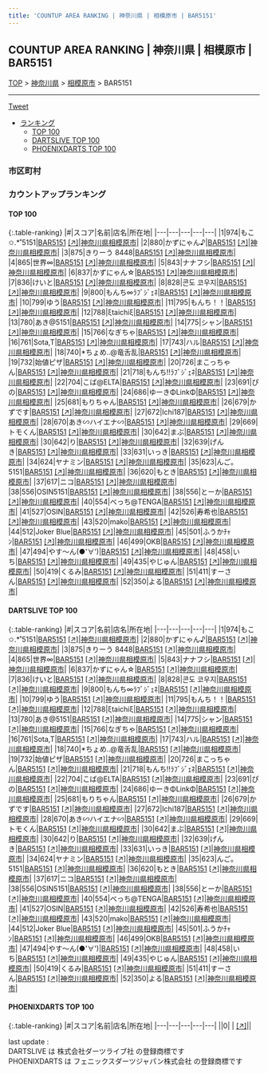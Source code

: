 ```yaml
---
title: 'COUNTUP AREA RANKING | 神奈川県 | 相模原市 | BAR5151'
---
```

## COUNTUP AREA RANKING | 神奈川県 | 相模原市 | BAR5151

[TOP](/darts/rank/) > [神奈川県](/darts/rank/神奈川県/) > [相模原市](/darts/rank/神奈川県/相模原市/) > BAR5151

___

<a href="https://twitter.com/share?ref_src=twsrc%5Etfw" data-text="COUNTUP AREA RANKING | 神奈川県相模原市BAR5151" class="twitter-share-button" data-hashtags="DARTSLIVE,PHOENIXDARTS,darts,ダーツ" data-show-count="false">Tweet</a>

* [ランキング](#カウントアップランキング)
    * [TOP 100](#top-100)
    * [DARTSLIVE TOP 100](#dartslive-top-100)
    * [PHOENIXDARTS TOP 100](#phoenixdarts-top-100)

### 市区町村

<ul>

</ul>

### カウントアップランキング

#### TOP 100



{:.table-ranking}
|#|スコア|名前|店名|所在地|
|---|---|---|---|---|
|1|974|<span class="rank-name-dl">もこ✩.*˚5151</span>|<a href="/darts/rank/shops/93f659f763190aa80d9b047a20a7ba1e.html">BAR5151</a> <a href="https://search.dartslive.com/jp/shop/93f659f763190aa80d9b047a20a7ba1e">[↗]</a>|<a href="/darts/rank/神奈川県/相模原市">神奈川県相模原市</a>|
|2|880|<span class="rank-name-dl">かずにゃん♪</span>|<a href="/darts/rank/shops/93f659f763190aa80d9b047a20a7ba1e.html">BAR5151</a> <a href="https://search.dartslive.com/jp/shop/93f659f763190aa80d9b047a20a7ba1e">[↗]</a>|<a href="/darts/rank/神奈川県/相模原市">神奈川県相模原市</a>|
|3|875|<span class="rank-name-dl">きりーう 8448</span>|<a href="/darts/rank/shops/93f659f763190aa80d9b047a20a7ba1e.html">BAR5151</a> <a href="https://search.dartslive.com/jp/shop/93f659f763190aa80d9b047a20a7ba1e">[↗]</a>|<a href="/darts/rank/神奈川県/相模原市">神奈川県相模原市</a>|
|4|865|<span class="rank-name-dl">世界∞</span>|<a href="/darts/rank/shops/93f659f763190aa80d9b047a20a7ba1e.html">BAR5151</a> <a href="https://search.dartslive.com/jp/shop/93f659f763190aa80d9b047a20a7ba1e">[↗]</a>|<a href="/darts/rank/神奈川県/相模原市">神奈川県相模原市</a>|
|5|843|<span class="rank-name-dl">ナナフシ</span>|<a href="/darts/rank/shops/93f659f763190aa80d9b047a20a7ba1e.html">BAR5151</a> <a href="https://search.dartslive.com/jp/shop/93f659f763190aa80d9b047a20a7ba1e">[↗]</a>|<a href="/darts/rank/神奈川県/相模原市">神奈川県相模原市</a>|
|6|837|<span class="rank-name-dl">かずにゃん☆</span>|<a href="/darts/rank/shops/93f659f763190aa80d9b047a20a7ba1e.html">BAR5151</a> <a href="https://search.dartslive.com/jp/shop/93f659f763190aa80d9b047a20a7ba1e">[↗]</a>|<a href="/darts/rank/神奈川県/相模原市">神奈川県相模原市</a>|
|7|836|<span class="rank-name-dl">けいと</span>|<a href="/darts/rank/shops/93f659f763190aa80d9b047a20a7ba1e.html">BAR5151</a> <a href="https://search.dartslive.com/jp/shop/93f659f763190aa80d9b047a20a7ba1e">[↗]</a>|<a href="/darts/rank/神奈川県/相模原市">神奈川県相模原市</a>|
|8|828|<span class="rank-name-dl">콘도 코우지</span>|<a href="/darts/rank/shops/93f659f763190aa80d9b047a20a7ba1e.html">BAR5151</a> <a href="https://search.dartslive.com/jp/shop/93f659f763190aa80d9b047a20a7ba1e">[↗]</a>|<a href="/darts/rank/神奈川県/相模原市">神奈川県相模原市</a>|
|9|800|<span class="rank-name-dl">もんち∞ﾗﾌﾞｼﾞｪﾈ</span>|<a href="/darts/rank/shops/93f659f763190aa80d9b047a20a7ba1e.html">BAR5151</a> <a href="https://search.dartslive.com/jp/shop/93f659f763190aa80d9b047a20a7ba1e">[↗]</a>|<a href="/darts/rank/神奈川県/相模原市">神奈川県相模原市</a>|
|10|799|<span class="rank-name-dl">ゆう</span>|<a href="/darts/rank/shops/93f659f763190aa80d9b047a20a7ba1e.html">BAR5151</a> <a href="https://search.dartslive.com/jp/shop/93f659f763190aa80d9b047a20a7ba1e">[↗]</a>|<a href="/darts/rank/神奈川県/相模原市">神奈川県相模原市</a>|
|11|795|<span class="rank-name-dl">もんち！！</span>|<a href="/darts/rank/shops/93f659f763190aa80d9b047a20a7ba1e.html">BAR5151</a> <a href="https://search.dartslive.com/jp/shop/93f659f763190aa80d9b047a20a7ba1e">[↗]</a>|<a href="/darts/rank/神奈川県/相模原市">神奈川県相模原市</a>|
|12|788|<span class="rank-name-dl">ξtaichiξ</span>|<a href="/darts/rank/shops/93f659f763190aa80d9b047a20a7ba1e.html">BAR5151</a> <a href="https://search.dartslive.com/jp/shop/93f659f763190aa80d9b047a20a7ba1e">[↗]</a>|<a href="/darts/rank/神奈川県/相模原市">神奈川県相模原市</a>|
|13|780|<span class="rank-name-dl">あき@5151</span>|<a href="/darts/rank/shops/93f659f763190aa80d9b047a20a7ba1e.html">BAR5151</a> <a href="https://search.dartslive.com/jp/shop/93f659f763190aa80d9b047a20a7ba1e">[↗]</a>|<a href="/darts/rank/神奈川県/相模原市">神奈川県相模原市</a>|
|14|775|<span class="rank-name-dl">シャン</span>|<a href="/darts/rank/shops/93f659f763190aa80d9b047a20a7ba1e.html">BAR5151</a> <a href="https://search.dartslive.com/jp/shop/93f659f763190aa80d9b047a20a7ba1e">[↗]</a>|<a href="/darts/rank/神奈川県/相模原市">神奈川県相模原市</a>|
|15|766|<span class="rank-name-dl">なぎちゃ</span>|<a href="/darts/rank/shops/93f659f763190aa80d9b047a20a7ba1e.html">BAR5151</a> <a href="https://search.dartslive.com/jp/shop/93f659f763190aa80d9b047a20a7ba1e">[↗]</a>|<a href="/darts/rank/神奈川県/相模原市">神奈川県相模原市</a>|
|16|761|<span class="rank-name-dl">Sota,T</span>|<a href="/darts/rank/shops/93f659f763190aa80d9b047a20a7ba1e.html">BAR5151</a> <a href="https://search.dartslive.com/jp/shop/93f659f763190aa80d9b047a20a7ba1e">[↗]</a>|<a href="/darts/rank/神奈川県/相模原市">神奈川県相模原市</a>|
|17|743|<span class="rank-name-dl">ハル</span>|<a href="/darts/rank/shops/93f659f763190aa80d9b047a20a7ba1e.html">BAR5151</a> <a href="https://search.dartslive.com/jp/shop/93f659f763190aa80d9b047a20a7ba1e">[↗]</a>|<a href="/darts/rank/神奈川県/相模原市">神奈川県相模原市</a>|
|18|740|<span class="rank-name-dl">*ちょめ..@竜舌乱</span>|<a href="/darts/rank/shops/93f659f763190aa80d9b047a20a7ba1e.html">BAR5151</a> <a href="https://search.dartslive.com/jp/shop/93f659f763190aa80d9b047a20a7ba1e">[↗]</a>|<a href="/darts/rank/神奈川県/相模原市">神奈川県相模原市</a>|
|19|732|<span class="rank-name-dl">始値ピザ</span>|<a href="/darts/rank/shops/93f659f763190aa80d9b047a20a7ba1e.html">BAR5151</a> <a href="https://search.dartslive.com/jp/shop/93f659f763190aa80d9b047a20a7ba1e">[↗]</a>|<a href="/darts/rank/神奈川県/相模原市">神奈川県相模原市</a>|
|20|726|<span class="rank-name-dl">まこっちゃん</span>|<a href="/darts/rank/shops/93f659f763190aa80d9b047a20a7ba1e.html">BAR5151</a> <a href="https://search.dartslive.com/jp/shop/93f659f763190aa80d9b047a20a7ba1e">[↗]</a>|<a href="/darts/rank/神奈川県/相模原市">神奈川県相模原市</a>|
|21|718|<span class="rank-name-dl">もんち!!ﾗﾌﾞｼﾞｪﾈ</span>|<a href="/darts/rank/shops/93f659f763190aa80d9b047a20a7ba1e.html">BAR5151</a> <a href="https://search.dartslive.com/jp/shop/93f659f763190aa80d9b047a20a7ba1e">[↗]</a>|<a href="/darts/rank/神奈川県/相模原市">神奈川県相模原市</a>|
|22|704|<span class="rank-name-dl">こば@ELTA</span>|<a href="/darts/rank/shops/93f659f763190aa80d9b047a20a7ba1e.html">BAR5151</a> <a href="https://search.dartslive.com/jp/shop/93f659f763190aa80d9b047a20a7ba1e">[↗]</a>|<a href="/darts/rank/神奈川県/相模原市">神奈川県相模原市</a>|
|23|691|<span class="rank-name-dl">ぴの</span>|<a href="/darts/rank/shops/93f659f763190aa80d9b047a20a7ba1e.html">BAR5151</a> <a href="https://search.dartslive.com/jp/shop/93f659f763190aa80d9b047a20a7ba1e">[↗]</a>|<a href="/darts/rank/神奈川県/相模原市">神奈川県相模原市</a>|
|24|686|<span class="rank-name-dl">ゆーきΦLinkΦ</span>|<a href="/darts/rank/shops/93f659f763190aa80d9b047a20a7ba1e.html">BAR5151</a> <a href="https://search.dartslive.com/jp/shop/93f659f763190aa80d9b047a20a7ba1e">[↗]</a>|<a href="/darts/rank/神奈川県/相模原市">神奈川県相模原市</a>|
|25|681|<span class="rank-name-dl">もりちゃん</span>|<a href="/darts/rank/shops/93f659f763190aa80d9b047a20a7ba1e.html">BAR5151</a> <a href="https://search.dartslive.com/jp/shop/93f659f763190aa80d9b047a20a7ba1e">[↗]</a>|<a href="/darts/rank/神奈川県/相模原市">神奈川県相模原市</a>|
|26|679|<span class="rank-name-dl">かずです</span>|<a href="/darts/rank/shops/93f659f763190aa80d9b047a20a7ba1e.html">BAR5151</a> <a href="https://search.dartslive.com/jp/shop/93f659f763190aa80d9b047a20a7ba1e">[↗]</a>|<a href="/darts/rank/神奈川県/相模原市">神奈川県相模原市</a>|
|27|672|<span class="rank-name-dl">Ichi187</span>|<a href="/darts/rank/shops/93f659f763190aa80d9b047a20a7ba1e.html">BAR5151</a> <a href="https://search.dartslive.com/jp/shop/93f659f763190aa80d9b047a20a7ba1e">[↗]</a>|<a href="/darts/rank/神奈川県/相模原市">神奈川県相模原市</a>|
|28|670|<span class="rank-name-dl">あき∽ハイエナ∽</span>|<a href="/darts/rank/shops/93f659f763190aa80d9b047a20a7ba1e.html">BAR5151</a> <a href="https://search.dartslive.com/jp/shop/93f659f763190aa80d9b047a20a7ba1e">[↗]</a>|<a href="/darts/rank/神奈川県/相模原市">神奈川県相模原市</a>|
|29|669|<span class="rank-name-dl">トモくん</span>|<a href="/darts/rank/shops/93f659f763190aa80d9b047a20a7ba1e.html">BAR5151</a> <a href="https://search.dartslive.com/jp/shop/93f659f763190aa80d9b047a20a7ba1e">[↗]</a>|<a href="/darts/rank/神奈川県/相模原市">神奈川県相模原市</a>|
|30|642|<span class="rank-name-dl">まぶ</span>|<a href="/darts/rank/shops/93f659f763190aa80d9b047a20a7ba1e.html">BAR5151</a> <a href="https://search.dartslive.com/jp/shop/93f659f763190aa80d9b047a20a7ba1e">[↗]</a>|<a href="/darts/rank/神奈川県/相模原市">神奈川県相模原市</a>|
|30|642|<span class="rank-name-dl">り</span>|<a href="/darts/rank/shops/93f659f763190aa80d9b047a20a7ba1e.html">BAR5151</a> <a href="https://search.dartslive.com/jp/shop/93f659f763190aa80d9b047a20a7ba1e">[↗]</a>|<a href="/darts/rank/神奈川県/相模原市">神奈川県相模原市</a>|
|32|639|<span class="rank-name-dl">げんき</span>|<a href="/darts/rank/shops/93f659f763190aa80d9b047a20a7ba1e.html">BAR5151</a> <a href="https://search.dartslive.com/jp/shop/93f659f763190aa80d9b047a20a7ba1e">[↗]</a>|<a href="/darts/rank/神奈川県/相模原市">神奈川県相模原市</a>|
|33|631|<span class="rank-name-dl">いっき</span>|<a href="/darts/rank/shops/93f659f763190aa80d9b047a20a7ba1e.html">BAR5151</a> <a href="https://search.dartslive.com/jp/shop/93f659f763190aa80d9b047a20a7ba1e">[↗]</a>|<a href="/darts/rank/神奈川県/相模原市">神奈川県相模原市</a>|
|34|624|<span class="rank-name-dl">ヤナミン</span>|<a href="/darts/rank/shops/93f659f763190aa80d9b047a20a7ba1e.html">BAR5151</a> <a href="https://search.dartslive.com/jp/shop/93f659f763190aa80d9b047a20a7ba1e">[↗]</a>|<a href="/darts/rank/神奈川県/相模原市">神奈川県相模原市</a>|
|35|623|<span class="rank-name-dl">んご。5151</span>|<a href="/darts/rank/shops/93f659f763190aa80d9b047a20a7ba1e.html">BAR5151</a> <a href="https://search.dartslive.com/jp/shop/93f659f763190aa80d9b047a20a7ba1e">[↗]</a>|<a href="/darts/rank/神奈川県/相模原市">神奈川県相模原市</a>|
|36|620|<span class="rank-name-dl">もとき</span>|<a href="/darts/rank/shops/93f659f763190aa80d9b047a20a7ba1e.html">BAR5151</a> <a href="https://search.dartslive.com/jp/shop/93f659f763190aa80d9b047a20a7ba1e">[↗]</a>|<a href="/darts/rank/神奈川県/相模原市">神奈川県相模原市</a>|
|37|617|<span class="rank-name-dl">ニコ</span>|<a href="/darts/rank/shops/93f659f763190aa80d9b047a20a7ba1e.html">BAR5151</a> <a href="https://search.dartslive.com/jp/shop/93f659f763190aa80d9b047a20a7ba1e">[↗]</a>|<a href="/darts/rank/神奈川県/相模原市">神奈川県相模原市</a>|
|38|556|<span class="rank-name-dl">OSIN5151</span>|<a href="/darts/rank/shops/93f659f763190aa80d9b047a20a7ba1e.html">BAR5151</a> <a href="https://search.dartslive.com/jp/shop/93f659f763190aa80d9b047a20a7ba1e">[↗]</a>|<a href="/darts/rank/神奈川県/相模原市">神奈川県相模原市</a>|
|38|556|<span class="rank-name-dl">とーか</span>|<a href="/darts/rank/shops/93f659f763190aa80d9b047a20a7ba1e.html">BAR5151</a> <a href="https://search.dartslive.com/jp/shop/93f659f763190aa80d9b047a20a7ba1e">[↗]</a>|<a href="/darts/rank/神奈川県/相模原市">神奈川県相模原市</a>|
|40|554|<span class="rank-name-dl">べっち@TENGA</span>|<a href="/darts/rank/shops/93f659f763190aa80d9b047a20a7ba1e.html">BAR5151</a> <a href="https://search.dartslive.com/jp/shop/93f659f763190aa80d9b047a20a7ba1e">[↗]</a>|<a href="/darts/rank/神奈川県/相模原市">神奈川県相模原市</a>|
|41|527|<span class="rank-name-dl">OSIN</span>|<a href="/darts/rank/shops/93f659f763190aa80d9b047a20a7ba1e.html">BAR5151</a> <a href="https://search.dartslive.com/jp/shop/93f659f763190aa80d9b047a20a7ba1e">[↗]</a>|<a href="/darts/rank/神奈川県/相模原市">神奈川県相模原市</a>|
|42|526|<span class="rank-name-dl">寿希也</span>|<a href="/darts/rank/shops/93f659f763190aa80d9b047a20a7ba1e.html">BAR5151</a> <a href="https://search.dartslive.com/jp/shop/93f659f763190aa80d9b047a20a7ba1e">[↗]</a>|<a href="/darts/rank/神奈川県/相模原市">神奈川県相模原市</a>|
|43|520|<span class="rank-name-dl">mako</span>|<a href="/darts/rank/shops/93f659f763190aa80d9b047a20a7ba1e.html">BAR5151</a> <a href="https://search.dartslive.com/jp/shop/93f659f763190aa80d9b047a20a7ba1e">[↗]</a>|<a href="/darts/rank/神奈川県/相模原市">神奈川県相模原市</a>|
|44|512|<span class="rank-name-dl">Joker Blue</span>|<a href="/darts/rank/shops/93f659f763190aa80d9b047a20a7ba1e.html">BAR5151</a> <a href="https://search.dartslive.com/jp/shop/93f659f763190aa80d9b047a20a7ba1e">[↗]</a>|<a href="/darts/rank/神奈川県/相模原市">神奈川県相模原市</a>|
|45|501|<span class="rank-name-dl">ふうかﾁｬﾝ</span>|<a href="/darts/rank/shops/93f659f763190aa80d9b047a20a7ba1e.html">BAR5151</a> <a href="https://search.dartslive.com/jp/shop/93f659f763190aa80d9b047a20a7ba1e">[↗]</a>|<a href="/darts/rank/神奈川県/相模原市">神奈川県相模原市</a>|
|46|499|<span class="rank-name-dl">OKB</span>|<a href="/darts/rank/shops/93f659f763190aa80d9b047a20a7ba1e.html">BAR5151</a> <a href="https://search.dartslive.com/jp/shop/93f659f763190aa80d9b047a20a7ba1e">[↗]</a>|<a href="/darts/rank/神奈川県/相模原市">神奈川県相模原市</a>|
|47|494|<span class="rank-name-dl">やす〜ん(●&#x27;∀&#x27;)</span>|<a href="/darts/rank/shops/93f659f763190aa80d9b047a20a7ba1e.html">BAR5151</a> <a href="https://search.dartslive.com/jp/shop/93f659f763190aa80d9b047a20a7ba1e">[↗]</a>|<a href="/darts/rank/神奈川県/相模原市">神奈川県相模原市</a>|
|48|458|<span class="rank-name-dl">いち</span>|<a href="/darts/rank/shops/93f659f763190aa80d9b047a20a7ba1e.html">BAR5151</a> <a href="https://search.dartslive.com/jp/shop/93f659f763190aa80d9b047a20a7ba1e">[↗]</a>|<a href="/darts/rank/神奈川県/相模原市">神奈川県相模原市</a>|
|49|435|<span class="rank-name-dl">やじゅん</span>|<a href="/darts/rank/shops/93f659f763190aa80d9b047a20a7ba1e.html">BAR5151</a> <a href="https://search.dartslive.com/jp/shop/93f659f763190aa80d9b047a20a7ba1e">[↗]</a>|<a href="/darts/rank/神奈川県/相模原市">神奈川県相模原市</a>|
|50|419|<span class="rank-name-dl">くるみ</span>|<a href="/darts/rank/shops/93f659f763190aa80d9b047a20a7ba1e.html">BAR5151</a> <a href="https://search.dartslive.com/jp/shop/93f659f763190aa80d9b047a20a7ba1e">[↗]</a>|<a href="/darts/rank/神奈川県/相模原市">神奈川県相模原市</a>|
|51|411|<span class="rank-name-dl">すーさん</span>|<a href="/darts/rank/shops/93f659f763190aa80d9b047a20a7ba1e.html">BAR5151</a> <a href="https://search.dartslive.com/jp/shop/93f659f763190aa80d9b047a20a7ba1e">[↗]</a>|<a href="/darts/rank/神奈川県/相模原市">神奈川県相模原市</a>|
|52|350|<span class="rank-name-dl">よる</span>|<a href="/darts/rank/shops/93f659f763190aa80d9b047a20a7ba1e.html">BAR5151</a> <a href="https://search.dartslive.com/jp/shop/93f659f763190aa80d9b047a20a7ba1e">[↗]</a>|<a href="/darts/rank/神奈川県/相模原市">神奈川県相模原市</a>|


#### DARTSLIVE TOP 100



{:.table-ranking}
|#|スコア|名前|店名|所在地|
|---|---|---|---|---|
|1|974|<span class="rank-name-dl">もこ✩.*˚5151</span>|<a href="/darts/rank/shops/93f659f763190aa80d9b047a20a7ba1e.html">BAR5151</a> <a href="https://search.dartslive.com/jp/shop/93f659f763190aa80d9b047a20a7ba1e">[↗]</a>|<a href="/darts/rank/神奈川県/相模原市">神奈川県相模原市</a>|
|2|880|<span class="rank-name-dl">かずにゃん♪</span>|<a href="/darts/rank/shops/93f659f763190aa80d9b047a20a7ba1e.html">BAR5151</a> <a href="https://search.dartslive.com/jp/shop/93f659f763190aa80d9b047a20a7ba1e">[↗]</a>|<a href="/darts/rank/神奈川県/相模原市">神奈川県相模原市</a>|
|3|875|<span class="rank-name-dl">きりーう 8448</span>|<a href="/darts/rank/shops/93f659f763190aa80d9b047a20a7ba1e.html">BAR5151</a> <a href="https://search.dartslive.com/jp/shop/93f659f763190aa80d9b047a20a7ba1e">[↗]</a>|<a href="/darts/rank/神奈川県/相模原市">神奈川県相模原市</a>|
|4|865|<span class="rank-name-dl">世界∞</span>|<a href="/darts/rank/shops/93f659f763190aa80d9b047a20a7ba1e.html">BAR5151</a> <a href="https://search.dartslive.com/jp/shop/93f659f763190aa80d9b047a20a7ba1e">[↗]</a>|<a href="/darts/rank/神奈川県/相模原市">神奈川県相模原市</a>|
|5|843|<span class="rank-name-dl">ナナフシ</span>|<a href="/darts/rank/shops/93f659f763190aa80d9b047a20a7ba1e.html">BAR5151</a> <a href="https://search.dartslive.com/jp/shop/93f659f763190aa80d9b047a20a7ba1e">[↗]</a>|<a href="/darts/rank/神奈川県/相模原市">神奈川県相模原市</a>|
|6|837|<span class="rank-name-dl">かずにゃん☆</span>|<a href="/darts/rank/shops/93f659f763190aa80d9b047a20a7ba1e.html">BAR5151</a> <a href="https://search.dartslive.com/jp/shop/93f659f763190aa80d9b047a20a7ba1e">[↗]</a>|<a href="/darts/rank/神奈川県/相模原市">神奈川県相模原市</a>|
|7|836|<span class="rank-name-dl">けいと</span>|<a href="/darts/rank/shops/93f659f763190aa80d9b047a20a7ba1e.html">BAR5151</a> <a href="https://search.dartslive.com/jp/shop/93f659f763190aa80d9b047a20a7ba1e">[↗]</a>|<a href="/darts/rank/神奈川県/相模原市">神奈川県相模原市</a>|
|8|828|<span class="rank-name-dl">콘도 코우지</span>|<a href="/darts/rank/shops/93f659f763190aa80d9b047a20a7ba1e.html">BAR5151</a> <a href="https://search.dartslive.com/jp/shop/93f659f763190aa80d9b047a20a7ba1e">[↗]</a>|<a href="/darts/rank/神奈川県/相模原市">神奈川県相模原市</a>|
|9|800|<span class="rank-name-dl">もんち∞ﾗﾌﾞｼﾞｪﾈ</span>|<a href="/darts/rank/shops/93f659f763190aa80d9b047a20a7ba1e.html">BAR5151</a> <a href="https://search.dartslive.com/jp/shop/93f659f763190aa80d9b047a20a7ba1e">[↗]</a>|<a href="/darts/rank/神奈川県/相模原市">神奈川県相模原市</a>|
|10|799|<span class="rank-name-dl">ゆう</span>|<a href="/darts/rank/shops/93f659f763190aa80d9b047a20a7ba1e.html">BAR5151</a> <a href="https://search.dartslive.com/jp/shop/93f659f763190aa80d9b047a20a7ba1e">[↗]</a>|<a href="/darts/rank/神奈川県/相模原市">神奈川県相模原市</a>|
|11|795|<span class="rank-name-dl">もんち！！</span>|<a href="/darts/rank/shops/93f659f763190aa80d9b047a20a7ba1e.html">BAR5151</a> <a href="https://search.dartslive.com/jp/shop/93f659f763190aa80d9b047a20a7ba1e">[↗]</a>|<a href="/darts/rank/神奈川県/相模原市">神奈川県相模原市</a>|
|12|788|<span class="rank-name-dl">ξtaichiξ</span>|<a href="/darts/rank/shops/93f659f763190aa80d9b047a20a7ba1e.html">BAR5151</a> <a href="https://search.dartslive.com/jp/shop/93f659f763190aa80d9b047a20a7ba1e">[↗]</a>|<a href="/darts/rank/神奈川県/相模原市">神奈川県相模原市</a>|
|13|780|<span class="rank-name-dl">あき@5151</span>|<a href="/darts/rank/shops/93f659f763190aa80d9b047a20a7ba1e.html">BAR5151</a> <a href="https://search.dartslive.com/jp/shop/93f659f763190aa80d9b047a20a7ba1e">[↗]</a>|<a href="/darts/rank/神奈川県/相模原市">神奈川県相模原市</a>|
|14|775|<span class="rank-name-dl">シャン</span>|<a href="/darts/rank/shops/93f659f763190aa80d9b047a20a7ba1e.html">BAR5151</a> <a href="https://search.dartslive.com/jp/shop/93f659f763190aa80d9b047a20a7ba1e">[↗]</a>|<a href="/darts/rank/神奈川県/相模原市">神奈川県相模原市</a>|
|15|766|<span class="rank-name-dl">なぎちゃ</span>|<a href="/darts/rank/shops/93f659f763190aa80d9b047a20a7ba1e.html">BAR5151</a> <a href="https://search.dartslive.com/jp/shop/93f659f763190aa80d9b047a20a7ba1e">[↗]</a>|<a href="/darts/rank/神奈川県/相模原市">神奈川県相模原市</a>|
|16|761|<span class="rank-name-dl">Sota,T</span>|<a href="/darts/rank/shops/93f659f763190aa80d9b047a20a7ba1e.html">BAR5151</a> <a href="https://search.dartslive.com/jp/shop/93f659f763190aa80d9b047a20a7ba1e">[↗]</a>|<a href="/darts/rank/神奈川県/相模原市">神奈川県相模原市</a>|
|17|743|<span class="rank-name-dl">ハル</span>|<a href="/darts/rank/shops/93f659f763190aa80d9b047a20a7ba1e.html">BAR5151</a> <a href="https://search.dartslive.com/jp/shop/93f659f763190aa80d9b047a20a7ba1e">[↗]</a>|<a href="/darts/rank/神奈川県/相模原市">神奈川県相模原市</a>|
|18|740|<span class="rank-name-dl">*ちょめ..@竜舌乱</span>|<a href="/darts/rank/shops/93f659f763190aa80d9b047a20a7ba1e.html">BAR5151</a> <a href="https://search.dartslive.com/jp/shop/93f659f763190aa80d9b047a20a7ba1e">[↗]</a>|<a href="/darts/rank/神奈川県/相模原市">神奈川県相模原市</a>|
|19|732|<span class="rank-name-dl">始値ピザ</span>|<a href="/darts/rank/shops/93f659f763190aa80d9b047a20a7ba1e.html">BAR5151</a> <a href="https://search.dartslive.com/jp/shop/93f659f763190aa80d9b047a20a7ba1e">[↗]</a>|<a href="/darts/rank/神奈川県/相模原市">神奈川県相模原市</a>|
|20|726|<span class="rank-name-dl">まこっちゃん</span>|<a href="/darts/rank/shops/93f659f763190aa80d9b047a20a7ba1e.html">BAR5151</a> <a href="https://search.dartslive.com/jp/shop/93f659f763190aa80d9b047a20a7ba1e">[↗]</a>|<a href="/darts/rank/神奈川県/相模原市">神奈川県相模原市</a>|
|21|718|<span class="rank-name-dl">もんち!!ﾗﾌﾞｼﾞｪﾈ</span>|<a href="/darts/rank/shops/93f659f763190aa80d9b047a20a7ba1e.html">BAR5151</a> <a href="https://search.dartslive.com/jp/shop/93f659f763190aa80d9b047a20a7ba1e">[↗]</a>|<a href="/darts/rank/神奈川県/相模原市">神奈川県相模原市</a>|
|22|704|<span class="rank-name-dl">こば@ELTA</span>|<a href="/darts/rank/shops/93f659f763190aa80d9b047a20a7ba1e.html">BAR5151</a> <a href="https://search.dartslive.com/jp/shop/93f659f763190aa80d9b047a20a7ba1e">[↗]</a>|<a href="/darts/rank/神奈川県/相模原市">神奈川県相模原市</a>|
|23|691|<span class="rank-name-dl">ぴの</span>|<a href="/darts/rank/shops/93f659f763190aa80d9b047a20a7ba1e.html">BAR5151</a> <a href="https://search.dartslive.com/jp/shop/93f659f763190aa80d9b047a20a7ba1e">[↗]</a>|<a href="/darts/rank/神奈川県/相模原市">神奈川県相模原市</a>|
|24|686|<span class="rank-name-dl">ゆーきΦLinkΦ</span>|<a href="/darts/rank/shops/93f659f763190aa80d9b047a20a7ba1e.html">BAR5151</a> <a href="https://search.dartslive.com/jp/shop/93f659f763190aa80d9b047a20a7ba1e">[↗]</a>|<a href="/darts/rank/神奈川県/相模原市">神奈川県相模原市</a>|
|25|681|<span class="rank-name-dl">もりちゃん</span>|<a href="/darts/rank/shops/93f659f763190aa80d9b047a20a7ba1e.html">BAR5151</a> <a href="https://search.dartslive.com/jp/shop/93f659f763190aa80d9b047a20a7ba1e">[↗]</a>|<a href="/darts/rank/神奈川県/相模原市">神奈川県相模原市</a>|
|26|679|<span class="rank-name-dl">かずです</span>|<a href="/darts/rank/shops/93f659f763190aa80d9b047a20a7ba1e.html">BAR5151</a> <a href="https://search.dartslive.com/jp/shop/93f659f763190aa80d9b047a20a7ba1e">[↗]</a>|<a href="/darts/rank/神奈川県/相模原市">神奈川県相模原市</a>|
|27|672|<span class="rank-name-dl">Ichi187</span>|<a href="/darts/rank/shops/93f659f763190aa80d9b047a20a7ba1e.html">BAR5151</a> <a href="https://search.dartslive.com/jp/shop/93f659f763190aa80d9b047a20a7ba1e">[↗]</a>|<a href="/darts/rank/神奈川県/相模原市">神奈川県相模原市</a>|
|28|670|<span class="rank-name-dl">あき∽ハイエナ∽</span>|<a href="/darts/rank/shops/93f659f763190aa80d9b047a20a7ba1e.html">BAR5151</a> <a href="https://search.dartslive.com/jp/shop/93f659f763190aa80d9b047a20a7ba1e">[↗]</a>|<a href="/darts/rank/神奈川県/相模原市">神奈川県相模原市</a>|
|29|669|<span class="rank-name-dl">トモくん</span>|<a href="/darts/rank/shops/93f659f763190aa80d9b047a20a7ba1e.html">BAR5151</a> <a href="https://search.dartslive.com/jp/shop/93f659f763190aa80d9b047a20a7ba1e">[↗]</a>|<a href="/darts/rank/神奈川県/相模原市">神奈川県相模原市</a>|
|30|642|<span class="rank-name-dl">まぶ</span>|<a href="/darts/rank/shops/93f659f763190aa80d9b047a20a7ba1e.html">BAR5151</a> <a href="https://search.dartslive.com/jp/shop/93f659f763190aa80d9b047a20a7ba1e">[↗]</a>|<a href="/darts/rank/神奈川県/相模原市">神奈川県相模原市</a>|
|30|642|<span class="rank-name-dl">り</span>|<a href="/darts/rank/shops/93f659f763190aa80d9b047a20a7ba1e.html">BAR5151</a> <a href="https://search.dartslive.com/jp/shop/93f659f763190aa80d9b047a20a7ba1e">[↗]</a>|<a href="/darts/rank/神奈川県/相模原市">神奈川県相模原市</a>|
|32|639|<span class="rank-name-dl">げんき</span>|<a href="/darts/rank/shops/93f659f763190aa80d9b047a20a7ba1e.html">BAR5151</a> <a href="https://search.dartslive.com/jp/shop/93f659f763190aa80d9b047a20a7ba1e">[↗]</a>|<a href="/darts/rank/神奈川県/相模原市">神奈川県相模原市</a>|
|33|631|<span class="rank-name-dl">いっき</span>|<a href="/darts/rank/shops/93f659f763190aa80d9b047a20a7ba1e.html">BAR5151</a> <a href="https://search.dartslive.com/jp/shop/93f659f763190aa80d9b047a20a7ba1e">[↗]</a>|<a href="/darts/rank/神奈川県/相模原市">神奈川県相模原市</a>|
|34|624|<span class="rank-name-dl">ヤナミン</span>|<a href="/darts/rank/shops/93f659f763190aa80d9b047a20a7ba1e.html">BAR5151</a> <a href="https://search.dartslive.com/jp/shop/93f659f763190aa80d9b047a20a7ba1e">[↗]</a>|<a href="/darts/rank/神奈川県/相模原市">神奈川県相模原市</a>|
|35|623|<span class="rank-name-dl">んご。5151</span>|<a href="/darts/rank/shops/93f659f763190aa80d9b047a20a7ba1e.html">BAR5151</a> <a href="https://search.dartslive.com/jp/shop/93f659f763190aa80d9b047a20a7ba1e">[↗]</a>|<a href="/darts/rank/神奈川県/相模原市">神奈川県相模原市</a>|
|36|620|<span class="rank-name-dl">もとき</span>|<a href="/darts/rank/shops/93f659f763190aa80d9b047a20a7ba1e.html">BAR5151</a> <a href="https://search.dartslive.com/jp/shop/93f659f763190aa80d9b047a20a7ba1e">[↗]</a>|<a href="/darts/rank/神奈川県/相模原市">神奈川県相模原市</a>|
|37|617|<span class="rank-name-dl">ニコ</span>|<a href="/darts/rank/shops/93f659f763190aa80d9b047a20a7ba1e.html">BAR5151</a> <a href="https://search.dartslive.com/jp/shop/93f659f763190aa80d9b047a20a7ba1e">[↗]</a>|<a href="/darts/rank/神奈川県/相模原市">神奈川県相模原市</a>|
|38|556|<span class="rank-name-dl">OSIN5151</span>|<a href="/darts/rank/shops/93f659f763190aa80d9b047a20a7ba1e.html">BAR5151</a> <a href="https://search.dartslive.com/jp/shop/93f659f763190aa80d9b047a20a7ba1e">[↗]</a>|<a href="/darts/rank/神奈川県/相模原市">神奈川県相模原市</a>|
|38|556|<span class="rank-name-dl">とーか</span>|<a href="/darts/rank/shops/93f659f763190aa80d9b047a20a7ba1e.html">BAR5151</a> <a href="https://search.dartslive.com/jp/shop/93f659f763190aa80d9b047a20a7ba1e">[↗]</a>|<a href="/darts/rank/神奈川県/相模原市">神奈川県相模原市</a>|
|40|554|<span class="rank-name-dl">べっち@TENGA</span>|<a href="/darts/rank/shops/93f659f763190aa80d9b047a20a7ba1e.html">BAR5151</a> <a href="https://search.dartslive.com/jp/shop/93f659f763190aa80d9b047a20a7ba1e">[↗]</a>|<a href="/darts/rank/神奈川県/相模原市">神奈川県相模原市</a>|
|41|527|<span class="rank-name-dl">OSIN</span>|<a href="/darts/rank/shops/93f659f763190aa80d9b047a20a7ba1e.html">BAR5151</a> <a href="https://search.dartslive.com/jp/shop/93f659f763190aa80d9b047a20a7ba1e">[↗]</a>|<a href="/darts/rank/神奈川県/相模原市">神奈川県相模原市</a>|
|42|526|<span class="rank-name-dl">寿希也</span>|<a href="/darts/rank/shops/93f659f763190aa80d9b047a20a7ba1e.html">BAR5151</a> <a href="https://search.dartslive.com/jp/shop/93f659f763190aa80d9b047a20a7ba1e">[↗]</a>|<a href="/darts/rank/神奈川県/相模原市">神奈川県相模原市</a>|
|43|520|<span class="rank-name-dl">mako</span>|<a href="/darts/rank/shops/93f659f763190aa80d9b047a20a7ba1e.html">BAR5151</a> <a href="https://search.dartslive.com/jp/shop/93f659f763190aa80d9b047a20a7ba1e">[↗]</a>|<a href="/darts/rank/神奈川県/相模原市">神奈川県相模原市</a>|
|44|512|<span class="rank-name-dl">Joker Blue</span>|<a href="/darts/rank/shops/93f659f763190aa80d9b047a20a7ba1e.html">BAR5151</a> <a href="https://search.dartslive.com/jp/shop/93f659f763190aa80d9b047a20a7ba1e">[↗]</a>|<a href="/darts/rank/神奈川県/相模原市">神奈川県相模原市</a>|
|45|501|<span class="rank-name-dl">ふうかﾁｬﾝ</span>|<a href="/darts/rank/shops/93f659f763190aa80d9b047a20a7ba1e.html">BAR5151</a> <a href="https://search.dartslive.com/jp/shop/93f659f763190aa80d9b047a20a7ba1e">[↗]</a>|<a href="/darts/rank/神奈川県/相模原市">神奈川県相模原市</a>|
|46|499|<span class="rank-name-dl">OKB</span>|<a href="/darts/rank/shops/93f659f763190aa80d9b047a20a7ba1e.html">BAR5151</a> <a href="https://search.dartslive.com/jp/shop/93f659f763190aa80d9b047a20a7ba1e">[↗]</a>|<a href="/darts/rank/神奈川県/相模原市">神奈川県相模原市</a>|
|47|494|<span class="rank-name-dl">やす〜ん(●&#x27;∀&#x27;)</span>|<a href="/darts/rank/shops/93f659f763190aa80d9b047a20a7ba1e.html">BAR5151</a> <a href="https://search.dartslive.com/jp/shop/93f659f763190aa80d9b047a20a7ba1e">[↗]</a>|<a href="/darts/rank/神奈川県/相模原市">神奈川県相模原市</a>|
|48|458|<span class="rank-name-dl">いち</span>|<a href="/darts/rank/shops/93f659f763190aa80d9b047a20a7ba1e.html">BAR5151</a> <a href="https://search.dartslive.com/jp/shop/93f659f763190aa80d9b047a20a7ba1e">[↗]</a>|<a href="/darts/rank/神奈川県/相模原市">神奈川県相模原市</a>|
|49|435|<span class="rank-name-dl">やじゅん</span>|<a href="/darts/rank/shops/93f659f763190aa80d9b047a20a7ba1e.html">BAR5151</a> <a href="https://search.dartslive.com/jp/shop/93f659f763190aa80d9b047a20a7ba1e">[↗]</a>|<a href="/darts/rank/神奈川県/相模原市">神奈川県相模原市</a>|
|50|419|<span class="rank-name-dl">くるみ</span>|<a href="/darts/rank/shops/93f659f763190aa80d9b047a20a7ba1e.html">BAR5151</a> <a href="https://search.dartslive.com/jp/shop/93f659f763190aa80d9b047a20a7ba1e">[↗]</a>|<a href="/darts/rank/神奈川県/相模原市">神奈川県相模原市</a>|
|51|411|<span class="rank-name-dl">すーさん</span>|<a href="/darts/rank/shops/93f659f763190aa80d9b047a20a7ba1e.html">BAR5151</a> <a href="https://search.dartslive.com/jp/shop/93f659f763190aa80d9b047a20a7ba1e">[↗]</a>|<a href="/darts/rank/神奈川県/相模原市">神奈川県相模原市</a>|
|52|350|<span class="rank-name-dl">よる</span>|<a href="/darts/rank/shops/93f659f763190aa80d9b047a20a7ba1e.html">BAR5151</a> <a href="https://search.dartslive.com/jp/shop/93f659f763190aa80d9b047a20a7ba1e">[↗]</a>|<a href="/darts/rank/神奈川県/相模原市">神奈川県相模原市</a>|


#### PHOENIXDARTS TOP 100



{:.table-ranking}
|#|スコア|名前|店名|所在地|
|---|---|---|---|---|
||0|<span class="rank-name-dl"> </span>|<a href="/darts/rank/shops/.html"></a> <a href="">[↗]</a>|<a href="/darts/rank//"></a>|


<div class="footer border-top border-gray-light mt-5 pt-3 text-right text-gray">
    last update : <span style="font-weight: italic" id="foot_last_modified"></span><br />
    DARTSLIVE は 株式会社ダーツライブ社 の登録商標です<br />
    PHOENIXDARTS は フェニックスダーツジャパン株式会社 の登録商標です<br />
</div>

<script src="https://cdnjs.cloudflare.com/ajax/libs/jquery.tablesorter/2.31.3/js/jquery.tablesorter.min.js" integrity="sha512-qzgd5cYSZcosqpzpn7zF2ZId8f/8CHmFKZ8j7mU4OUXTNRd5g+ZHBPsgKEwoqxCtdQvExE5LprwwPAgoicguNg==" crossorigin="anonymous" referrerpolicy="no-referrer"></script>
<link rel="stylesheet" href="https://cdnjs.cloudflare.com/ajax/libs/jquery.tablesorter/2.31.3/css/theme.default.min.css" integrity="sha512-wghhOJkjQX0Lh3NSWvNKeZ0ZpNn+SPVXX1Qyc9OCaogADktxrBiBdKGDoqVUOyhStvMBmJQ8ZdMHiR3wuEq8+w==" crossorigin="anonymous" referrerpolicy="no-referrer" />
<script>
$(function() {
    $(".table-ranking").tablesorter({sortList:[[0, 0]]});
    $("#foot_last_modified").text(formatDate(new Date(document.lastModified), 'yyyy-MM-dd HH:mm:ss'));
});
</script>

<script async src="https://platform.twitter.com/widgets.js" charset="utf-8"></script>